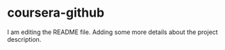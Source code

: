 # coursera-github
I am editing the README file. Adding some more details about the project description.
